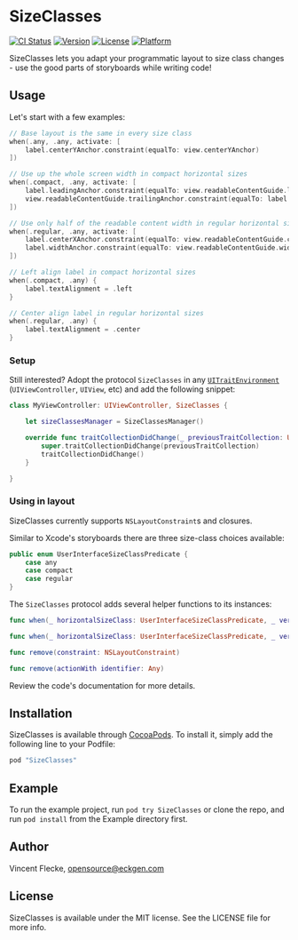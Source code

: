 # SizeClasses

[![CI Status](http://img.shields.io/travis/Eckelf/SizeClasses.svg?style=flat)](https://travis-ci.org/Eckelf/SizeClasses)
[![Version](https://img.shields.io/cocoapods/v/SizeClasses.svg?style=flat)](http://cocoapods.org/pods/SizeClasses)
[![License](https://img.shields.io/cocoapods/l/SizeClasses.svg?style=flat)](http://cocoapods.org/pods/SizeClasses)
[![Platform](https://img.shields.io/cocoapods/p/SizeClasses.svg?style=flat)](http://cocoapods.org/pods/SizeClasses)

SizeClasses lets you adapt your programmatic layout to size class changes - use the good parts of storyboards while writing code!

## Usage

Let's start with a few examples:

```swift
// Base layout is the same in every size class
when(.any, .any, activate: [
    label.centerYAnchor.constraint(equalTo: view.centerYAnchor)
])

// Use up the whole screen width in compact horizontal sizes
when(.compact, .any, activate: [
    label.leadingAnchor.constraint(equalTo: view.readableContentGuide.leadingAnchor),
    view.readableContentGuide.trailingAnchor.constraint(equalTo: label.trailingAnchor)
])

// Use only half of the readable content width in regular horizontal sizes
when(.regular, .any, activate: [
    label.centerXAnchor.constraint(equalTo: view.readableContentGuide.centerXAnchor),
    label.widthAnchor.constraint(equalTo: view.readableContentGuide.widthAnchor, multiplier: 0.5)
])

// Left align label in compact horizontal sizes
when(.compact, .any) {
    label.textAlignment = .left
}

// Center align label in regular horizontal sizes
when(.regular, .any) {
    label.textAlignment = .center
}
```

### Setup

Still interested?
Adopt the protocol `SizeClasses` in any [`UITraitEnvironment`](https://developer.apple.com/documentation/uikit/uitraitenvironment) (`UIViewController`, `UIView`, etc) and add the following snippet:

```swift
class MyViewController: UIViewController, SizeClasses {

    let sizeClassesManager = SizeClassesManager()

    override func traitCollectionDidChange(_ previousTraitCollection: UITraitCollection?) {
        super.traitCollectionDidChange(previousTraitCollection)
        traitCollectionDidChange()
    }

}
```

### Using in layout

SizeClasses currently supports `NSLayoutConstraint`s and closures.

Similar to Xcode's storyboards there are three size-class choices available:

```swift
public enum UserInterfaceSizeClassPredicate {
    case any
    case compact
    case regular
}
```

The `SizeClasses` protocol adds several helper functions to its instances:

```swift
func when(_ horizontalSizeClass: UserInterfaceSizeClassPredicate, _ verticalSizeClass: UserInterfaceSizeClassPredicate, activate constraints: [NSLayoutConstraint])

func when(_ horizontalSizeClass: UserInterfaceSizeClassPredicate, _ verticalSizeClass: UserInterfaceSizeClassPredicate, do action: @escaping () -> Void) -> Any

func remove(constraint: NSLayoutConstraint)

func remove(actionWith identifier: Any)
```

Review the code's documentation for more details.

## Installation

SizeClasses is available through [CocoaPods](http://cocoapods.org). To install
it, simply add the following line to your Podfile:

```ruby
pod "SizeClasses"
```

## Example

To run the example project, run `pod try SizeClasses` or clone the repo, and run `pod install` from the Example directory first.

## Author

Vincent Flecke, opensource@eckgen.com

## License

SizeClasses is available under the MIT license. See the LICENSE file for more info.
